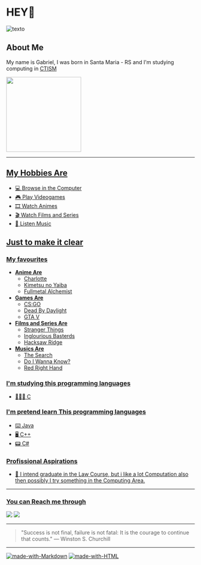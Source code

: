 # HEY👋

![texto](https://thumbs.gfycat.com/AbandonedWelldocumentedJackal-size_restricted.gif)


## **About Me**



My name is Gabriel, I was born in Santa Maria - RS and I'm studying computing in [CTISM](https://www.ufsm.br/unidades-universitarias/ctism/) 

<div align="left">
  <a href="https://github.com/Voi9d">
  <img height="200em" src="https://github-readme-stats.vercel.app/api?username=Voi9d&show_icons=true&theme=tokyonight&include_all_commits=true&count_private=true"/>
</div>

***

## My Hobbies Are
- 💻 Browse in the Computer
- 🎮 Play Videogames
- 🎞 Watch Animes
- 🎬 Watch Films and Series
- 🎵 Listen Music

## Just to make it clear

### My favourites 
- **Anime Are**
   - Charlotte
   - Kimetsu no Yaiba
   - Fullmetal Alchemist
- **Games Are**
   - CS:GO
   - Dead By Daylight
   - GTA V
- **Films and Series Are**
   - Stranger Things
   - Inglourious Basterds
   - Hacksaw Ridge
- **Musics Are**
   - The Search
   - Do I Wanna Know?
   - Red Right Hand


### I'm studying this programming languages 
- 👨🏻‍💻 C

### I'm pretend learn This programming languages
- ⌨️ Java
- 🖥 C++
- 📟 C#

### Profissional Aspirations
- 💼 I intend graduate in the Law Course, but i like a lot Computation also
then possibly I try something in the Computing Area.

***
 
### You can Reach me through
<a href = "mailto:diogenes.steca@gmail.com"><img src="https://img.shields.io/badge/-Gmail-%23333?style=for-the-badge&logo=gmail&logoColor=white" target="_blank"></a>
<a href = "https://mobile.twitter.com/DiogenesPotrich"><img src="https://img.shields.io/badge/Twitter-1DA1F2?style=for-the-badge&logo=twitter&logoColor=white" target="_blank"></a>
***
> "Success is not final, failure is not fatal: It is the courage to continue that counts." — Winston S. Churchill

***
[![made-with-Markdown](https://img.shields.io/badge/Made%20with-Markdown-1f425f.svg)](http://commonmark.org)
[![made-with-HTML](https://img.shields.io/badge/Made%20with-HTML-ff9900.svg)](https://html.com/about/)









